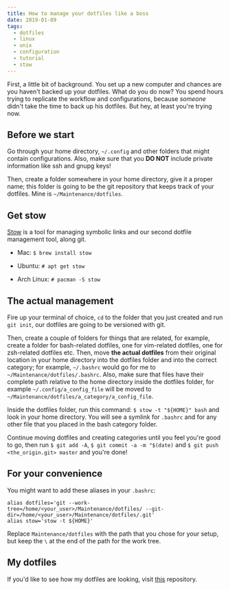 ```yaml
---
title: How to manage your dotfiles like a boss
date: 2019-01-09
tags:
  - dotfiles
  - linux
  - unix
  - configuration
  - tutorial
  - stow
---
```


First, a little bit of background. You set up a new computer and chances are you haven't backed up your dotfiles. What do you do now? You spend hours trying to replicate the workflow and configurations, because _someone_ didn't take the time to back up his dotfiles. But hey, at least you're trying now.

## Before we start

Go through your home directory, `~/.config` and other folders that might contain configurations. Also, make sure that you **DO NOT** include private information like ssh and gnupg keys!

Then, create a folder somewhere in your home directory, give it a proper name; this folder is going to be the git repository that keeps track of your dotfiles. Mine is `~/Maintenance/dotfiles`.

## Get stow

[Stow](https://www.gnu.org/software/stow/) is a tool for managing symbolic links and our second dotfile management tool, along git.

- Mac: `$ brew install stow`

- Ubuntu: `# apt get stow`

- Arch Linux: `# pacman -S stow`

## The actual management

Fire up your terminal of choice, `cd` to the folder that you just created and run `git init`, our dotfiles are going to be versioned with git.

Then, create a couple of folders for things that are related, for example, create a folder for bash-related dotfiles, one for vim-related dotfiles, one for zsh-related dotfiles etc. Then, move **the actual dotfiles** from their original location in your home directory into the dotfiles folder and into the correct category; for example, `~/.bashrc` would go for me to `~/Maintenance/dotfiles/.bashrc`. Also, make sure that files have their complete path relative to the home directory inside the dotfiles folder, for example `~/.config/a_config_file` will be moved to `~/Maintenance/dotfiles/a_category/a_config_file`.

Inside the dotfiles folder, run this command: `$ stow -t "${HOME}" bash` and look in your home directory. You will see a symlink for `.bashrc` and for any other file that you placed in the bash category folder.

Continue moving dotfiles and creating categories until you feel you're good to go, then run `$ git add -A`, `$ git commit -a -m "$(date)` and `$ git push <the_origin.git> master` and you're done!

## For your convenience

You might want to add these aliases in your `.bashrc`:

```shell
alias dotfiles='git --work-tree=/home/<your_user>/Maintenance/dotfiles/ --git-dir=/home/<your_user>/Maintenance/dotfiles/.git'
alias stow='stow -t ${HOME}'
```

Replace `Maintenance/dotfiles` with the path that you chose for your setup, but keep the `\` at the end of the path for the work tree.

## My dotfiles

If you'd like to see how my dotfiles are looking, visit [this](https://github.com/cezarmathe/dotfiles) repository.
